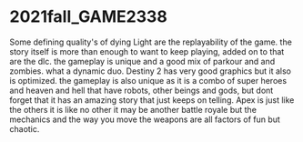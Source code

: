 # 2021fall_GAME2338
Some defining quality's of dying Light are the replayability of the game. the story itself is more than enough to want to keep playing, added on to that are the dlc. the gameplay is unique and a good mix of parkour and and zombies. what a dynamic duo. 
Destiny 2 has very good graphics but it also is optimized. the gameplay is also unique as it is a combo of super heroes and heaven and hell that have robots, other beings and gods, but dont forget that it has an amazing story that just keeps on telling. 
Apex is just like the others it is like no other it may be another battle royale but the mechanics and the way you move the weapons are all factors of fun but chaotic.
